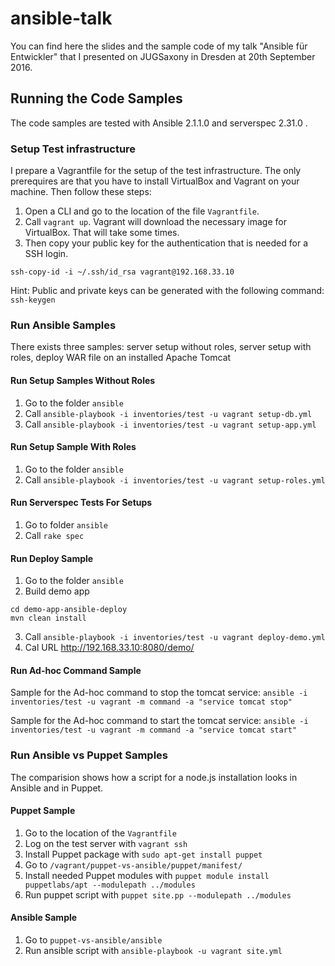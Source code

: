 # ansible-talk

You can find here the slides and the sample code of my talk "Ansible für Entwickler" that I presented on JUGSaxony in Dresden at 20th September 2016.

## Running the Code Samples

The code samples are tested with Ansible 2.1.1.0 and serverspec 2.31.0 .

### Setup Test infrastructure
I prepare a Vagrantfile for the setup of the test infrastructure. The only prerequires are that you have to install VirtualBox and Vagrant on your machine. Then follow these steps:

1. Open a CLI and go to the location of the file `Vagrantfile`.
2. Call `vagrant up`. Vagrant will download the necessary image for VirtualBox. That will take some times.
3. Then copy your public key for the authentication that is needed for a SSH login.
```
ssh-copy-id -i ~/.ssh/id_rsa vagrant@192.168.33.10
```
Hint: Public and private keys can be generated with the following command: `ssh-keygen`

### Run Ansible Samples
There exists three samples: server setup without roles, server setup with roles, deploy WAR file on an installed Apache Tomcat

#### Run Setup Samples Without Roles 

1. Go to the folder `ansible`
2. Call `ansible-playbook -i inventories/test -u vagrant setup-db.yml`
3. Call `ansible-playbook -i inventories/test -u vagrant setup-app.yml`

#### Run Setup Sample With Roles

1. Go to the folder `ansible`
2. Call `ansible-playbook -i inventories/test -u vagrant setup-roles.yml`

#### Run Serverspec Tests For Setups

1. Go to folder `ansible`
2. Call `rake spec`

#### Run Deploy Sample

1. Go to the folder `ansible`
2. Build demo app 
```
cd demo-app-ansible-deploy
mvn clean install
```
3. Call `ansible-playbook -i inventories/test -u vagrant deploy-demo.yml `
4. Cal URL http://192.168.33.10:8080/demo/

#### Run Ad-hoc Command Sample

Sample for the Ad-hoc command to stop the tomcat service: `ansible -i inventories/test -u vagrant -m command -a "service tomcat stop"`

Sample for the Ad-hoc command to start the tomcat service: `ansible -i inventories/test -u vagrant -m command -a "service tomcat start"`

### Run Ansible vs Puppet Samples
The comparision shows how a script for a node.js installation looks in Ansible and in Puppet.

#### Puppet Sample

1. Go to the location of the `Vagrantfile`
2. Log on the test server with `vagrant ssh`
3. Install Puppet package with `sudo apt-get install puppet`
4. Go to `/vagrant/puppet-vs-ansible/puppet/manifest/`
5. Install needed Puppet modules with `puppet module install puppetlabs/apt --modulepath ../modules`
6. Run puppet script with `puppet site.pp --modulepath ../modules`

#### Ansible Sample

1. Go to `puppet-vs-ansible/ansible`
2. Run ansible script with `ansible-playbook -u vagrant site.yml`


